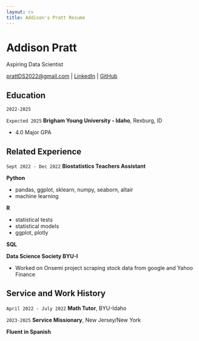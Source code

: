 ```yaml
---
layout: cv
title: Addison's Pratt Resume
---
```

# Addison Pratt
Aspiring Data Scientist

<div id="webaddress">
<a href="prattDS2022@gmail.com">prattDS2022@gmail.com</a>
| <a href="www.linkedin.com/in/addison-pratt-12aaa3239">LinkedIn</a>
| <a href="https://github.com/AddisonJPratt">GitHub</a>
</div>

<!-- https://www.monique.tech/the-art-of-markdown -->

## Education

`2022-2025`

`Expected 2025`
__Brigham Young University - Idaho__, Rexburg, ID

- 4.0 Major GPA


## Related Experience

`Sept 2022 - Dec 2022`
__Biostatistics Teachers Assistant__

__Python__
 - pandas, ggplot, sklearn, numpy, seaborn, altair
 - machine learning

__R__

- statistical tests
- statistical models
- ggplot, plotly

__SQL__

__Data Science Society BYU-I__

- Worked on Onsemi project scraping stock data from google and Yahoo Finance
 



## Service and Work History

`April 2022 - July 2022`
__Math Tutor__, BYU-Idaho


`2023-2025`
__Service Missionary__, New Jersey/New York

__Fluent in Spanish__

<!-- ### Footer

Last updated: May 2013 -->



